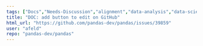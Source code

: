 ```yaml
---
tags: ["Docs","Needs-Discussion","alignment","data-analysis","data-science","flexible","pandas","python"]
title: "DOC: add button to edit on GitHub"
html_url: "https://github.com/pandas-dev/pandas/issues/39859"
user: "afeld"
repo: "pandas-dev/pandas"
---
```


